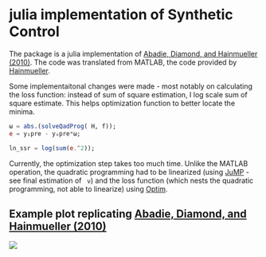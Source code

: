 # julia implementation of Synthetic Control

The package is a julia implementation of [Abadie, Diamond, and Hainmueller (2010)](https://www.tandfonline.com/doi/abs/10.1198/jasa.2009.ap08746). The code was translated from MATLAB, the code provided by [Hainmueller](https://web.stanford.edu/~jhain/synthpage.html).

Some implementaitonal changes were made - most notably on calculating the loss function: instead of sum of square estimation, I log scale sum of square estimate. This helps optimization function to better locate the minima.

```julia
ω = abs.(solveQadProg( H, f));
e = y₁pre - yₒpre*ω;

ln_ssr = log(sum(e.^2));
```

Currently, the optimization step takes too much time. Unlike the MATLAB operation, the quadratic programming had to be linearized (using [JuMP](https://github.com/jump-dev/JuMP.jl) - see final estimation of  ``` ν```) and the loss function (which nests the quadratic programming, not able to linearize) using [Optim](https://julianlsolvers.github.io/Optim.jl/stable/).

## Example plot replicating [Abadie, Diamond, and Hainmueller (2010)](https://www.tandfonline.com/doi/abs/10.1198/jasa.2009.ap08746) 
<p align="left">
  <img src="https://github.com/justinjoliver/julia-synthetic_control/blob/main/src/plt_fin.svg">
</p>
